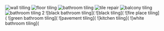 ![wall tilling](https://raw.githubusercontent.com/najmajinow/learnrealTiler/refs/heads/main/wall%20tiling.jpg)
![floor tiling](https://raw.githubusercontent.com/najmajinow/learnrealTiler/refs/heads/main/floor%20tiling.PNG)
![bathroom tiling](https://raw.githubusercontent.com/najmajinow/learnrealTiler/refs/heads/main/bathroom%20tiling.jpg)
![tile repair](https://raw.githubusercontent.com/najmajinow/learnrealTiler/refs/heads/main/tile%20repair.PNG)
![balcony tiling](https://raw.githubusercontent.com/najmajinow/learnrealTiler/refs/heads/main/balcony%20tiling.jpg)
![bathroom tiling 2](https://raw.githubusercontent.com/najmajinow/learnrealTiler/refs/heads/main/bathroom%20tiling%202.jpg)
![black bathroom tiling](
![black tiling](
![fire place tiling](
![green bathroom tiling](
![pavement tiling](
![kitchen tiling](
![white bathroom tiling](
